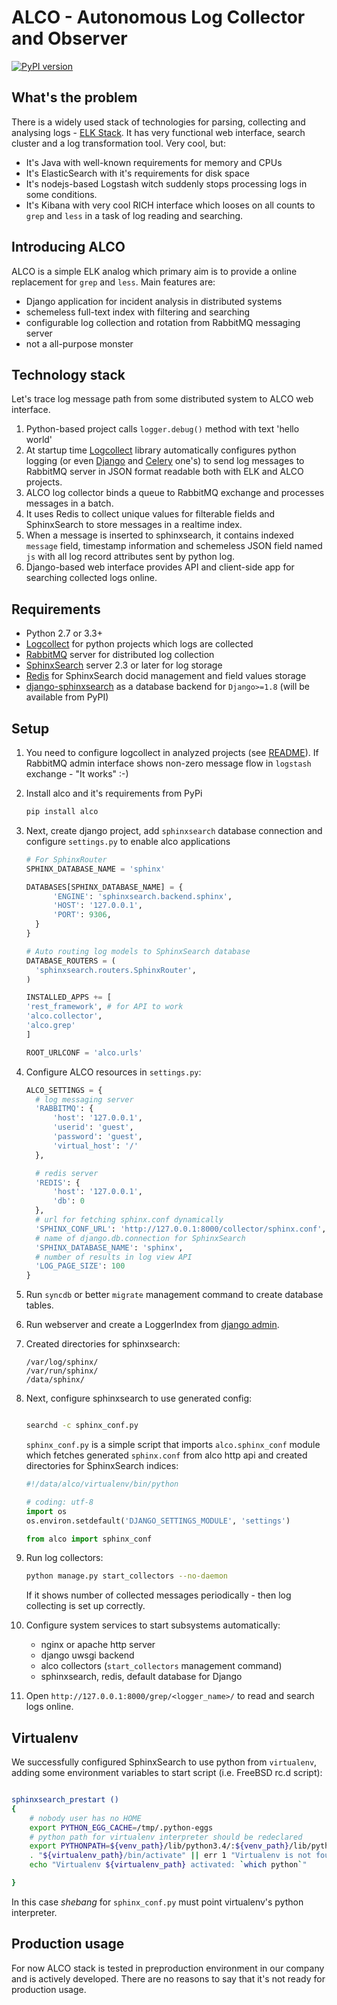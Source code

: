 ALCO - Autonomous Log Collector and Observer
============================================

[![PyPI version](https://badge.fury.io/py/alco.svg)](http://badge.fury.io/py/alco)


What's the problem
------------------

There is a widely used stack of technologies for parsing, collecting and
analysing logs - [ELK Stack](https://www.elastic.co/products).
It has very functional web interface, search cluster and a log transformation tool. Very cool, but:

* It's Java with well-known requirements for memory and CPUs
* It's ElasticSearch with it's requirements for disk space
* It's nodejs-based Logstash witch suddenly stops processing logs in some conditions.
* It's Kibana with very cool RICH interface which looses on all counts to `grep` and `less` in a task of log reading and searching.

Introducing ALCO
----------------

ALCO is a simple ELK analog which primary aim is to provide a online replacement for `grep` and `less`. Main features are:

* Django application for incident analysis in distributed systems
* schemeless full-text index with filtering and searching
* configurable log collection and rotation from RabbitMQ messaging server
* not a all-purpose monster

Technology stack
----------------

Let's trace log message path from some distributed system to ALCO web interface.

1. Python-based project calls `logger.debug()` method with text 'hello world'
2. At startup time [Logcollect](https://github.com/tumb1er/logcollect/) library automatically configures python logging (or even [Django](https://github.com/django/django/) and [Celery](https://github.com/celery/celery) one's) to send log messages to RabbitMQ server in JSON format readable both with ELK and ALCO projects.
3. ALCO log collector binds a queue to RabbitMQ exchange and processes messages in a batch.
4. It uses Redis to collect unique values for filterable fields and SphinxSearch to store messages in a realtime index.
5. When a message is inserted to sphinxsearch, it contains indexed `message` field, timestamp information and schemeless JSON field named `js` with all log record attributes sent by python log.
6. Django-based web interface provides API and client-side app for searching collected logs online.

Requirements
------------

* Python 2.7 or 3.3+
* [Logcollect](https://github.com/tumb1er/logcollect/) for python projects which logs are collected
* [RabbitMQ](https://www.rabbitmq.com/) server for distributed log collection
* [SphinxSearch](http://sphinxsearch.com/) server 2.3 or later for log storage
* [Redis](http://redis.io/) for SphinxSearch docid management and field values storage
* [django-sphinxsearch](https://github.com/tumb1er/django_sphinxsearch) as a database backend for `Django>=1.8` (will be available from PyPI)

Setup
-----

1. You need to configure logcollect in analyzed projects (see [README](https://github.com/tumb1er/logcollect#tips-for-configuration)). If RabbitMQ admin interface shows non-zero message flow in `logstash` exchange - "It works" :-)

2. Install alco and it's requirements from PyPi

    ```sh
    pip install alco
    ```

3. Next, create django project, add `sphinxsearch` database connection and configure `settings.py` to enable alco applications

    ```python
    # For SphinxRouter
    SPHINX_DATABASE_NAME = 'sphinx'
    
    DATABASES[SPHINX_DATABASE_NAME] = {
          'ENGINE': 'sphinxsearch.backend.sphinx',
          'HOST': '127.0.0.1',
          'PORT': 9306,
      }
    }
    
    # Auto routing log models to SphinxSearch database
    DATABASE_ROUTERS = (
      'sphinxsearch.routers.SphinxRouter',
    )
    
    INSTALLED_APPS += [
    'rest_framework', # for API to work
    'alco.collector',
    'alco.grep'
    ]
    
    ROOT_URLCONF = 'alco.urls'
    ```

4. Configure ALCO resources in `settings.py`:

    ```python
    ALCO_SETTINGS = {
      # log messaging server
      'RABBITMQ': {
          'host': '127.0.0.1',
          'userid': 'guest',
          'password': 'guest',
          'virtual_host': '/'
      },
    
      # redis server
      'REDIS': {
          'host': '127.0.0.1',
          'db': 0
      },
      # url for fetching sphinx.conf dynamically
      'SPHINX_CONF_URL': 'http://127.0.0.1:8000/collector/sphinx.conf',
      # name of django.db.connection for SphinxSearch
      'SPHINX_DATABASE_NAME': 'sphinx',
      # number of results in log view API
      'LOG_PAGE_SIZE': 100
    }
    ```

5. Run `syncdb` or better `migrate` management command to create database tables.

6. Run webserver and create a LoggerIndex from [django admin](http://127.0.0.1:8000/admin/collector/loggerindex/).

7. Created directories for sphinxsearch:

    ```
    /var/log/sphinx/
    /var/run/sphinx/
    /data/sphinx/
    ```

8. Next, configure sphinxsearch to use generated config:

    ```sh
    
    searchd -c sphinx_conf.py
    ```
    
    `sphinx_conf.py` is a simple script that imports `alco.sphinx_conf` module which fetches generated `sphinx.conf` from alco http api and created directories for SphinxSearch indices:
    
    ```python
    #!/data/alco/virtualenv/bin/python
    
    # coding: utf-8
    import os
    os.environ.setdefault('DJANGO_SETTINGS_MODULE', 'settings')
    
    from alco import sphinx_conf
    ```

9. Run log collectors:

    ```sh
    python manage.py start_collectors --no-daemon
    ```
    
    If it shows number of collected messages periodically - then log collecting is set up correctly.

10. Configure system services to start subsystems automatically:

    * nginx or apache http server
    * django uwsgi backend
    * alco collectors (`start_collectors` management command)
    * sphinxsearch, redis, default database for Django

11. Open `http://127.0.0.1:8000/grep/<logger_name>/` to read and search logs online.

Virtualenv
----------

We successfully configured SphinxSearch to use python from `virtualenv`, adding some environment variables to start script (i.e. FreeBSD rc.d script):

```sh

sphinxsearch_prestart ()
{
    # nobody user has no HOME
    export PYTHON_EGG_CACHE=/tmp/.python-eggs
    # python path for virtualenv interpreter should be redeclared
    export PYTHONPATH=${venv_path}/lib/python3.4/:${venv_path}/lib/python3.4/site-packages/
    . "${virtualenv_path}/bin/activate" || err 1 "Virtualenv is not found"
    echo "Virtualenv ${virtualenv_path} activated: `which python`"

}

```

In this case _shebang_ for `sphinx_conf.py` must point virtualenv's python interpreter.

Production usage
----------------

For now ALCO stack is tested in preproduction environment in our company and is actively developed. There are no reasons to say that it's not ready for production usage.
